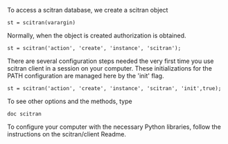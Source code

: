 To access a scitran database, we create a scitran object

    st = scitran(varargin)

Normally, when the object is created authorization is obtained. 

    st = scitran('action', 'create', 'instance', 'scitran');

There are several configuration steps needed the very first time you use scitran client in a session on your computer.  These initializations for the PATH configuration are managed here by the 'init' flag. 

    st = scitran('action', 'create', 'instance', 'scitran', 'init',true);

To see other options and the methods, type

    doc scitran

To configure your computer with the necessary Python libraries, follow the instructions on the scitran/client Readme.